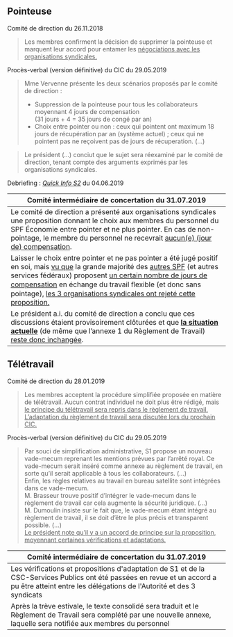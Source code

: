 <link rel="stylesheet" href="S2.css">

## Pointeuse

Comité de direction du 26.11.2018

> Les membres confirment la décision de supprimer la pointeuse et marquent leur accord pour entamer les <u>négociations avec les organisations syndicales.</u>  


Procès-verbal (version définitive) du CIC du 29.05.2019

> Mme Vervenne présente les deux scénarios proposés par le comité de direction :  
> * Suppression de la pointeuse pour tous les collaborateurs moyennant 4 jours de compensation<br>(31 jours + 4 = 35 jours de congé par an)  
> * Choix entre pointer ou non : ceux qui pointent ont maximum 18 jours de récupération par an (système actuel) ; ceux qui ne pointent pas ne reçoivent pas de jours de récuperation. (...)  

> Le président (...) conciut que le sujet sera réexaminé par le comité de direction, tenant compte des arguments exprimés par les organisations syndicales.


Debriefing : [*Quick Info S2*](https://newdevprojects.github.io/publicinfo/S2/20190604_CIC.html) du 04.06.2019


| Comité intermédiaire de concertation du 31.07.2019 |
| --- |
| Le comité de direction a présenté aux organisations syndicales une proposition donnant le choix aux membres du personnel du SPF &Eacute;conomie entre pointer et ne plus pointer. En cas de non-pointage, le membre du personnel ne recevrait <u>aucun(e) (jour de) compensation</u>. |
| Laisser le choix entre pointer et ne pas pointer a été jugé positif en soi, mais <u>vu que</u> la grande majorité des <u>autres SPF</u> (et autres services fédéraux) proposent <u>un certain nombre de jours de compensation</u> en échange du travail ﬂexible (et donc sans pointage), <u>les 3 organisations syndicales ont rejeté cette proposition.</u> |
| Le président a.i. du comité de direction a conclu que ces discussions étaient provisoirement clôturées et que <u><b>la situation actuelle</b></u> (de même que l’annexe 1 du Règlement de Travail) <u></b>reste donc inchangée</b></u>. |


## Télétravail

Comité de direction du 28.01.2019

> Les membres acceptent la procédure simplifiée proposée en matière de télétravail. Aucun contrat individuel ne doit plus être rédigé, mais <u>le principe du télétravail sera repris dans le règlement de travail. L’adaptation du règlement de travail sera discutée lors du prochain CIC.</u> 

Procès-verbal (version définitive) du CIC du 29.05.2019

> Par souci de simplification administrative, S1 propose un nouveau vade-mecum reprenant les mentions prévues par l’arrêté royal. Ce vade-mecum serait inséré comme annexe au règlement de travail, en sorte qu’il serait applicable à tous les collaborateurs. (...)  
> Enfin, les règles relatives au travail en bureau satellite sont intégrées dans ce vade-mecum.  
> M. Brasseur trouve positif d’intégrer le vade-mecum dans le règlement de travail car cela augmente la sécurité juridique. (...)  
> M. Dumoulin insiste sur le fait que, le vade-mecum étant intégré au règlement de travail, il se doit d’être le plus précis et transparent possible. (...)  
> <u>Le président note qu’il y a un accord de principe sur la proposition, moyennant certaines vérifications et adaptations.</u>


| Comité intermédiaire de concertation du 31.07.2019 |
| --- |
| Les vérifications et propositions d'adaptation de S1 et de la CSC-Services Publics ont été passées en revue et un accord a pu être atteint entre les délégations de l'Autorité et des 3 syndicats |
| Après la trève estivale,  le texte consolidé sera traduit et le Règlement de Travail sera complété par une nouvelle annexe, laquelle sera notifiée aux membres du personnel |


